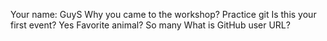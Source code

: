 Your name: GuyS
Why you came to the workshop? Practice git
Is this your first event? Yes
Favorite animal? So many
What is GitHub user URL?